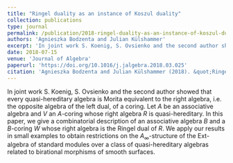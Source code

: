 ```yaml
---
title: "Ringel duality as an instance of Koszul duality"
collection: publications
type: journal
permalink: /publication/2018-ringel-duality-as-an-instance-of-koszul-duality
authors: 'Agnieszka Bodzenta and Julian Külshammer'
excerpt: 'In joint work S. Koenig, S. Ovsienko and the second author showed that every quasi-hereditary algebra is Morita equivalent to the right algebra, i.e. the opposite algebra of the left dual, of a coring. Let $A$ be an associative algebra and $V$ an $A$-coring whose right algebra $R$ is quasi-hereditary. In this paper, we give a combinatorial description of an associative algebra $B$ and a $B$-coring $W$ whose right algebra is the Ringel dual of $R$. We apply our results in small examples to obtain restrictions on the $A_\infty$-structure of the Ext-algebra of standard modules over a class of quasi-hereditary algebras related to birational morphisms of smooth surfaces.'
date: 2018-07-15
venue: 'Journal of Algebra'
paperurl: 'https://doi.org/10.1016/j.jalgebra.2018.03.025'
citation: 'Agnieszka Bodzenta and Julian Külshammer (2018). &quot;Ringel duality as an instance of Koszul duality.&quot; <i>Journal of Algebra</i>. 506.'
---
```

In joint work S. Koenig, S. Ovsienko and the second author showed that every quasi-hereditary algebra is Morita equivalent to the right algebra, i.e. the opposite algebra of the left dual, of a coring. Let $A$ be an associative algebra and $V$ an $A$-coring whose right algebra $R$ is quasi-hereditary. In this paper, we give a combinatorial description of an associative algebra $B$ and a $B$-coring $W$ whose right algebra is the Ringel dual of $R$. We apply our results in small examples to obtain restrictions on the $A_\infty$-structure of the Ext-algebra of standard modules over a class of quasi-hereditary algebras related to birational morphisms of smooth surfaces.
